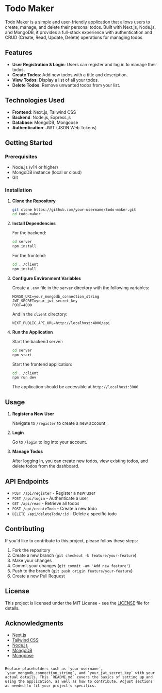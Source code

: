 # Todo Maker

Todo Maker is a simple and user-friendly application that allows users to create, manage, and delete their personal todos. Built with Next.js, Node.js, and MongoDB, it provides a full-stack experience with authentication and CRUD (Create, Read, Update, Delete) operations for managing todos.

## Features

- **User Registration & Login**: Users can register and log in to manage their todos.
- **Create Todos**: Add new todos with a title and description.
- **View Todos**: Display a list of all your todos.
- **Delete Todos**: Remove unwanted todos from your list.

## Technologies Used

- **Frontend**: Next.js, Tailwind CSS
- **Backend**: Node.js, Express.js
- **Database**: MongoDB, Mongoose
- **Authentication**: JWT (JSON Web Tokens)

## Getting Started

### Prerequisites

- Node.js (v14 or higher)
- MongoDB instance (local or cloud)
- Git

### Installation

1. **Clone the Repository**

   ```bash
   git clone https://github.com/your-username/todo-maker.git
   cd todo-maker
   ```

2. **Install Dependencies**

   For the backend:

   ```bash
   cd server
   npm install
   ```

   For the frontend:

   ```bash
   cd ../client
   npm install
   ```

3. **Configure Environment Variables**

   Create a `.env` file in the `server` directory with the following variables:

   ```env
   MONGO_URI=your_mongodb_connection_string
   JWT_SECRET=your_jwt_secret_key
   PORT=4000
   ```

   And in the `client` directory:

   ```env
   NEXT_PUBLIC_API_URL=http://localhost:4000/api
   ```

4. **Run the Application**

   Start the backend server:

   ```bash
   cd server
   npm start
   ```

   Start the frontend application:

   ```bash
   cd ../client
   npm run dev
   ```

   The application should be accessible at `http://localhost:3000`.

## Usage

1. **Register a New User**

   Navigate to `/register` to create a new account.

2. **Login**

   Go to `/login` to log into your account.

3. **Manage Todos**

   After logging in, you can create new todos, view existing todos, and delete todos from the dashboard.

## API Endpoints

- `POST /api/register` - Register a new user
- `POST /api/login` - Authenticate a user
- `GET /api/read` - Retrieve all todos
- `POST /api/createTodo` - Create a new todo
- `DELETE /api/deleteTodo/:id` - Delete a specific todo

## Contributing

If you'd like to contribute to this project, please follow these steps:

1. Fork the repository
2. Create a new branch (`git checkout -b feature/your-feature`)
3. Make your changes
4. Commit your changes (`git commit -am 'Add new feature'`)
5. Push to the branch (`git push origin feature/your-feature`)
6. Create a new Pull Request

## License

This project is licensed under the MIT License - see the [LICENSE](LICENSE) file for details.

## Acknowledgments

- [Next.js](https://nextjs.org/)
- [Tailwind CSS](https://tailwindcss.com/)
- [Node.js](https://nodejs.org/)
- [MongoDB](https://www.mongodb.com/)
- [Mongoose](https://mongoosejs.com/)

```

Replace placeholders such as `your-username`, `your_mongodb_connection_string`, and `your_jwt_secret_key` with your actual details. This `README.md` covers the basics of setting up and using the application, as well as how to contribute. Adjust sections as needed to fit your project's specifics.
